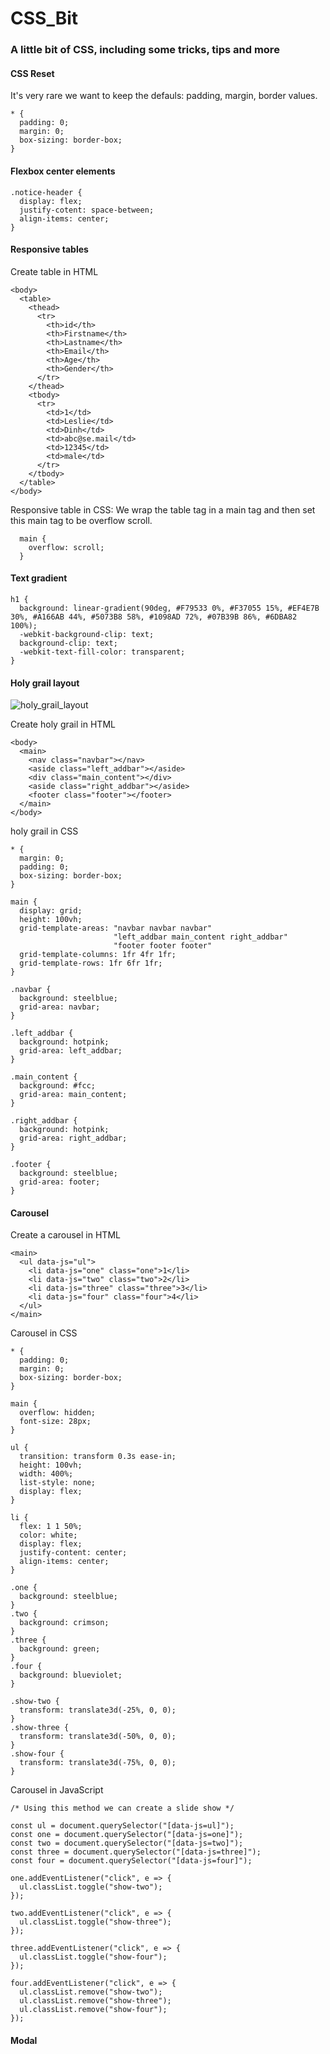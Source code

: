 # CSS_Bit
### A little bit of CSS, including some tricks, tips and more

#### CSS Reset
It's very rare we want to keep the defauls: padding, margin, border values.
```
* {
  padding: 0;
  margin: 0;
  box-sizing: border-box;
}
```

#### Flexbox center elements
```
.notice-header {
  display: flex;
  justify-cotent: space-between;
  align-items: center;
}
```

#### Responsive tables
Create table in HTML
```
<body>
  <table>
    <thead>
      <tr>
        <th>id</th>
        <th>Firstname</th>
        <th>Lastname</th>
        <th>Email</th>
        <th>Age</th>
        <th>Gender</th>
      </tr>
    </thead>
    <tbody>
      <tr>
        <td>1</td>
        <td>Leslie</td>
        <td>Dinh</td>
        <td>abc@se.mail</td>
        <td>12345</td>
        <td>male</td>
      </tr>
    </tbody>
  </table>
</body>
```
Responsive table in CSS: We wrap the table tag in a main tag and then set this main tag to be overflow scroll.
```
  main {
    overflow: scroll;
  }
```

#### Text gradient
```
h1 {
  background: linear-gradient(90deg, #F79533 0%, #F37055 15%, #EF4E7B 30%, #A166AB 44%, #5073B8 58%, #1098AD 72%, #07B39B 86%, #6DBA82 100%);
  -webkit-background-clip: text;
  background-clip: text;
  -webkit-text-fill-color: transparent;
}
```

#### Holy grail layout
![holy_grail_layout](https://upload.wikimedia.org/wikipedia/commons/thumb/a/ad/HolyGrail.svg/220px-HolyGrail.svg.png)

Create holy grail in HTML
```
<body>
  <main>
    <nav class="navbar"></nav>
    <aside class="left_addbar"></aside>
    <div class="main_content"></div>
    <aside class="right_addbar"></aside>
    <footer class="footer"></footer>
  </main>
</body>
```
holy grail in CSS 
```
* {
  margin: 0;
  padding: 0;
  box-sizing: border-box;
}

main {
  display: grid;
  height: 100vh;
  grid-template-areas: "navbar navbar navbar"
                       "left_addbar main_content right_addbar"
                       "footer footer footer"
  grid-template-columns: 1fr 4fr 1fr;
  grid-template-rows: 1fr 6fr 1fr;
}

.navbar {
  background: steelblue;
  grid-area: navbar;
}

.left_addbar {
  background: hotpink;
  grid-area: left_addbar;
}

.main_content {
  background: #fcc;
  grid-area: main_content;
}

.right_addbar {
  background: hotpink;
  grid-area: right_addbar;
}

.footer {
  background: steelblue;
  grid-area: footer;
}
```

#### Carousel
Create a carousel in HTML
```
<main>
  <ul data-js="ul">
    <li data-js="one" class="one">1</li>
    <li data-js="two" class="two">2</li>
    <li data-js="three" class="three">3</li>
    <li data-js="four" class="four">4</li>
  </ul>
</main>
```
Carousel in CSS
```
* {
  padding: 0;
  margin: 0;
  box-sizing: border-box;
}

main {
  overflow: hidden;
  font-size: 28px;
}

ul {
  transition: transform 0.3s ease-in;
  height: 100vh;
  width: 400%;
  list-style: none;
  display: flex;
}

li {
  flex: 1 1 50%;
  color: white;
  display: flex;
  justify-content: center;
  align-items: center;
}

.one {
  background: steelblue;
}
.two {
  background: crimson;
}
.three {
  background: green;
}
.four {
  background: blueviolet;
}

.show-two {
  transform: translate3d(-25%, 0, 0);
}
.show-three {
  transform: translate3d(-50%, 0, 0);
}
.show-four {
  transform: translate3d(-75%, 0, 0);
}
```
Carousel in JavaScript
```
/* Using this method we can create a slide show */

const ul = document.querySelector("[data-js=ul]");
const one = document.querySelector("[data-js=one]");
const two = document.querySelector("[data-js=two]");
const three = document.querySelector("[data-js=three]");
const four = document.querySelector("[data-js=four]");

one.addEventListener("click", e => {
  ul.classList.toggle("show-two");
});

two.addEventListener("click", e => {
  ul.classList.toggle("show-three");
});

three.addEventListener("click", e => {
  ul.classList.toggle("show-four");
});

four.addEventListener("click", e => {
  ul.classList.remove("show-two");
  ul.classList.remove("show-three");
  ul.classList.remove("show-four");
});
```

#### Modal
